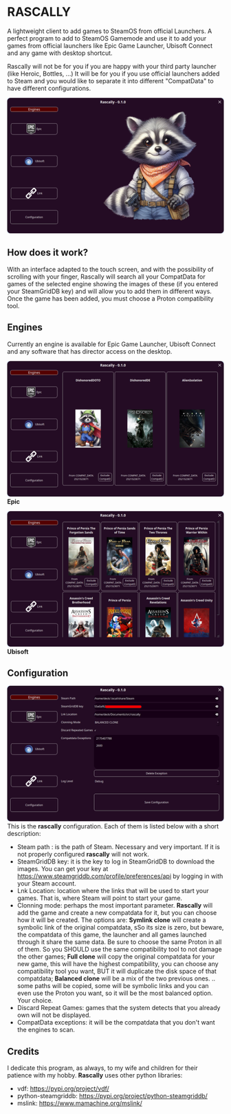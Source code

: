 # RASCALLY
A lightweight client to add games to SteamOS from official Launchers.
A perfect program to add to SteamOS Gamemode and use it to add your games from official launchers like Epic Game Launcher, Ubisoft Connect and any game with desktop shortcut.

Rascally will not be for you if you are happy with your third party launcher (like Heroic, Bottles, ...) It will be for you if you use official launchers added to Steam and you would like to separate it into different "CompatData" to have different configurations.

![Rascally](https://raw.githubusercontent.com/FranjeGueje/rascally/master/doc/main.png)

## How does it work?
With an interface adapted to the touch screen, and with the possibility of scrolling with your finger, Rascally will search all your CompatData for games of the selected engine showing the images of these (if you entered your SteamGridDB key) and will allow you to add them in different ways. Once the game has been added, you must choose a Proton compatibility tool.

## Engines

Currently an engine is available for Epic Game Launcher, Ubisoft Connect and any software that has director access on the desktop.

![Epic](https://raw.githubusercontent.com/FranjeGueje/rascally/master/doc/Epic.png)
**Epic**

![Ubisoft](https://raw.githubusercontent.com/FranjeGueje/rascally/master/doc/Ubi.png)
**Ubisoft**

## Configuration

![Config](https://raw.githubusercontent.com/FranjeGueje/rascally/master/doc/config.png)
This is the **rascally** configuration. Each of them is listed below with a short description:
* Steam path : is the path of Steam. Necessary and very important. If it is not properly configured **rascally** will not work.
* SteamGridDB key: it is the key to log in SteamGridDB to download the images. You can get your key at https://www.steamgriddb.com/profile/preferences/api by logging in with your Steam account.
* Lnk Location: location where the links that will be used to start your games. That is, where Steam will point to start your game.
* Clonning mode: perhaps the most important parameter. **Rascally** will add the game and create a new compatdata for it, but you can choose how it will be created. The options are: __Symlink clone__ will create a symbolic link of the original compatdata, sSo its size is zero, but beware, the compatdata of this game, the launcher and all games launched through it share the same data. Be sure to choose the same Proton in all of them. So you SHOULD use the same compatibility tool to not damage the other games; __Full clone__ will copy the original compatdata for your new game, this will have the highest compatibility, you can choose any compatibility tool you want, BUT it will duplicate the disk space of that compatdata; __Balanced clone__ will be a mix of the two previous ones. .. some paths will be copied, some will be symbolic links and you can even use the Proton you want, so it will be the most balanced option. Your choice.
* Discard Repeat Games: games that the system detects that you already own will not be displayed.
* CompatData exceptions: it will be the compatdata that you don't want the engines to scan.

## Credits
I dedicate this program, as always, to my wife and children for their patience with my hobby.
**Rascally** uses other python libraries:
* vdf: https://pypi.org/project/vdf/
* python-steamgriddb: https://pypi.org/project/python-steamgriddb/
* mslink: https://www.mamachine.org/mslink/
